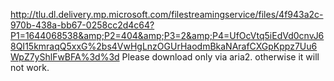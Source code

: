 http://tlu.dl.delivery.mp.microsoft.com/filestreamingservice/files/4f943a2c-970b-438a-bb67-0258cc2d4c64?P1=1644068538&amp;P2=404&amp;P3=2&amp;P4=UfOcVtq5iEdVd0cnvJ68QI15kmraqQ5xxG%2bs4VwHgLnzOGUrHaodmBkaNArafCXGpKppz7Uu6WpZ7yShlFwBFA%3d%3d
Please download only via aria2.
otherwise it will not work.
